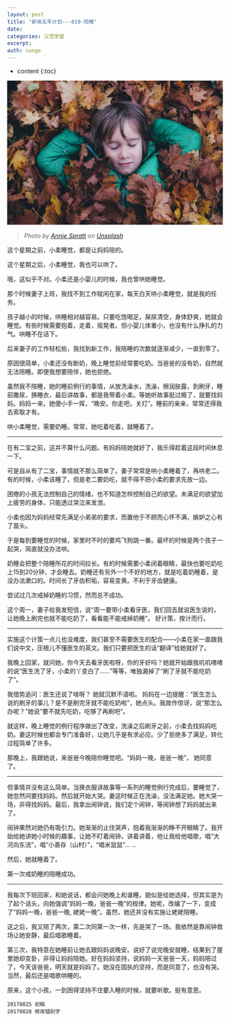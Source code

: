 ```yaml
---
layout: post
title: "新爸五年计划---010-陪睡"
date:
categories: 父范学堂
excerpt:
auth: conge
---
```

* content
{:toc}

![](/assets/images/父范学堂/118382-22a60c3bacfb46a7.jpg)
> *Photo by [Annie Spratt](https://unsplash.com/photos/Ewfrjh0GvtY) on [Unsplash](https://unsplash.com/)*

这个星期之前，小柔睡觉，都是让妈妈陪的。

这个星期之后，小柔睡觉，我也可以哄了。

哦，这似乎不对。小柔还是小婴儿的时候，我也曾哄她睡觉。

那个时候妻子上班，我找不到工作赋闲在家，每天白天哄小柔睡觉，就是我的任务。

孩子越小的时候，哄睡相对越容易。只要吃饱喝足，屎尿清空，身体舒爽，她就会睡觉。有些时候需要抱着，走着，摇晃者。但小婴儿体重小，也没有什么挣扎的力气。哄睡不在话下。

后来妻子的工作轻松些，我找到新工作，我陪睡的次数就逐渐减少，一直到零了。

原因很简单，小柔还没有断奶，晚上睡觉前经常要吃奶。当爸爸的没有奶，自然就无法陪睡。即便我想要陪伴，她也拒绝。

虽然我不陪睡，她的睡前例行的事情，从放洗澡水，洗澡，擦润肤露，到刷牙，睡前撒尿，换睡衣，最后讲故事，都是我带着小柔。等她听故事挺过瘾了，就要找妈妈。妈妈一来，她便小手一挥，“晚安。你走吧，关灯”。睡前的亲亲，常常还得我去索取才有。

哄小柔睡觉，需要奶睡。常常，她吃着吃着，就睡着了。

----

在有二宝之前，这并不算什么问题。有妈妈陪她就好了，我乐得趁着这段时间休息一下。

可是自从有了二宝，事情就不那么简单了。妻子常常是哄小柔睡着了，再哄老二。有的时候，小柔该睡了，但是老二要奶吃，就不得不把小柔的要求先放一边。

困倦的小孩无法控制自己的情绪，也不知道怎样控制自己的欲望。未满足的欲望加上疲劳的身体，只能透过哭泣来发泄。

小柔也因为妈妈经常先满足小弟弟的要求，而置他于不顾而心怀不满，嫉妒之心有了苗头。

于是每到要睡觉的时候，家里时不时的要鸡飞狗跳一番。最坏的时候是两个孩子一起哭，简直就没办法哄。

奶睡会把整个陪睡所花的时间拉长。有的时候需要小柔闭着眼睛，最快也要吃奶吃上15到20分钟，才会睡去。奶睡还有另外一个不好的地方，就是吃着奶睡着，是没办法漱口的。时间长了牙齿积垢，容易变黄。不利于牙齿健康。

尝试过几次戒掉奶睡的习惯，然而总不成功。

这个周一，妻子给我发短信，说“周一要带小柔看牙医，我们回去就说医生说的，让她晚上刷完也就不能吃奶了，看看能不能戒掉奶睡”。 好计策，按计而行。

----

实施这个计策一点儿也没难度，我们甚至不需要医生的配合——小柔在家一直跟我们说中文，压根儿不懂医生的英文。我们只要把医生的话“翻译”给她就好了。

我晚上回家，就问她，你今天去看牙医啦呀，你的牙好吗？她就开始跟我叽叽喳喳的说“医生洗了牙，小柔的丫变白了……”等等，唯独漏掉了“刷了牙就不能吃奶了”。

我借势追问：医生还说了啥呀？ 她就沉默不语啦。 妈妈在一边提醒：“医生怎么说的刷牙的事儿？是不是刷完牙就不能吃奶啦”，她点头。我故作惊讶，说“那怎么办呢？”她说“要不就先吃奶，吃够了再刷吧”。

就这样，晚上睡觉的例行程序做出了改变，洗澡之后刷牙之前，小柔去找妈妈吃奶。妻这时候也都会专门准备好，让她几乎是有求必应。少了拒绝多了满足，转化过程简单了许多。

那晚上，我跟她说，来爸爸今晚陪你睡觉吧。“妈妈一晚，爸爸一晚”， 她同意了。

----

但事情并没有这么简单。当换衣服讲故事等一系列的睡觉例行完成后，要睡觉了，她忽然间要找妈妈。然后就开始大哭。妻这时候正在洗澡，没法满足她。她大哭一场，非得找妈妈。最后，我拿出闹钟说，我们定个闹钟，等闹钟想了妈妈就出来了。

闹钟果然对她仍有吸引力。她渐渐的止住哭声，抱着我渐渐的睁不开眼睛了。我开始给她讲她小时候的趣事，让她不盯着闹钟。讲着讲着，他让我给他唱歌，唱“大河向东流”，唱“小善存（山村）”，“唱米鼠鼠”... ...

然后，她就睡着了。

第一次戒奶睡的陪睡成功。

----

我每次下班回家，和她说话，都会问她晚上和谁睡。貌似是给她选择，但其实是为了起个话头，向她强调“妈妈一晚，爸爸一晚”的规律。她呢，改编了一下，变成了“妈妈一晚，爸爸一晚, 姥姥一晚”。虽然，她还并没有实施让姥姥陪睡。

这之后，我又陪了两次，第二次同第一次一样，先是哭了一场。我依然是靠闹钟救场让她安静，最后唱歌睡着。

第三次，我特意在她睡前让她去跟妈妈说晚安。说好了说完晚安就睡，结果到了屋里她却变卦，非得让妈妈陪她。好在妈妈坚持，说妈妈一天爸爸一天，妈妈陪过了，今天该爸爸，明天就是妈妈了。她没在固执的坚持，而是同意了，也没有哭。当然，最后还是唱歌哄睡的。

原来，这个小孩，一到困得坚持不住要入睡的时候，就要听歌。挺有意思。

```
20170825 初稿
20170828 修改错别字
```
